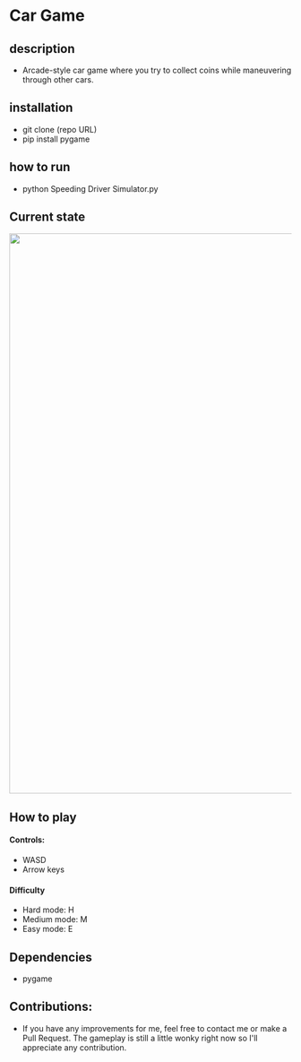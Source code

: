 # Car Game

## description
* Arcade-style car game where you try to collect coins while maneuvering through other cars.

## installation

* git clone (repo URL)
* pip install pygame

## how to run

* python Speeding Driver Simulator.py

## Current state

<img src="https://github.com/user-attachments/assets/d38147b2-2401-44f7-b605-27712ce029a5" width=1000>

## How to play

#### Controls:
* WASD
* Arrow keys
#### Difficulty
*  Hard mode: H
*  Medium mode: M
*  Easy mode: E

## Dependencies
* pygame

## Contributions:
* If you have any improvements for me, feel free to contact me or make a Pull Request. The gameplay is still a little wonky right now so I'll appreciate any contribution.



